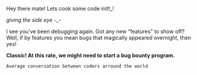 
Hey there mate! Lets cook some code init!_!

*giving the side eye -_-*

I see you’ve been debugging again. Got any new “features” to show off?
Well, if by features you mean bugs that magically appeared overnight, then yes!

**Classic! At this rate, we might need to start a bug bounty program.**
~~~txt
Average conversation between coders arround the world